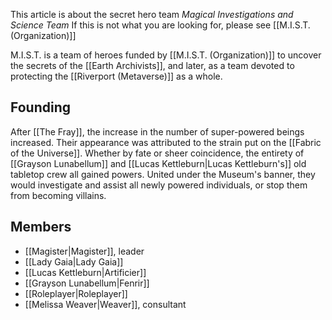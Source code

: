This article is about the secret hero team *Magical Investigations and Science Team*
If this is not what you are looking for, please see [[M.I.S.T. (Organization)]]

M.I.S.T. is a team of heroes funded by [[M.I.S.T. (Organization)]] to uncover the secrets of the [[Earth Archivists]], and later, as a team devoted to protecting the [[Riverport (Metaverse)]] as a whole.

## Founding
After [[The Fray]], the increase in the number of super-powered beings increased. Their appearance was attributed to the strain put on the [[Fabric of the Universe]]. Whether by fate or sheer coincidence, the entirety of [[Grayson Lunabellum]] and [[Lucas Kettleburn|Lucas Kettleburn's]] old tabletop crew all gained powers. United under the Museum's banner, they would investigate and assist all newly powered individuals, or stop them from becoming villains.

## Members
- [[Magister|Magister]], leader
- [[Lady Gaia|Lady Gaia]]
- [[Lucas Kettleburn|Artificier]]
- [[Grayson Lunabellum|Fenrir]]
- [[Roleplayer|Roleplayer]]
- [[Melissa Weaver|Weaver]], consultant

